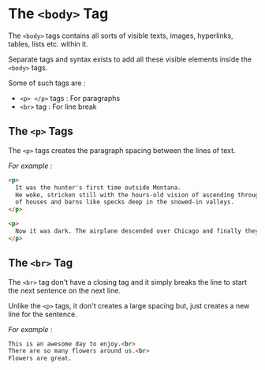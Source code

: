 # The `<body>` Tag

The `<body>` tags contains all sorts of visible texts, images, hyperlinks, tables, lists etc. within it.

Separate tags and syntax exists to add all these visible elements inside the `<body>` tags.

Some of such tags are :

- `<p> </p>` tags : For paragraphs
- `<br>` tag : For line break



## The `<p>` Tags

The `<p>` tags creates the paragraph spacing between the lines of text.

*For example :*

```HTML
<p>
  It was the hunter's first time outside Montana.
  He woke, stricken still with the hours-old vision of ascending through rose-lit cumulus,
  of houses and barns like specks deep in the snowed-in valleys.
</p>

<p>
  Now it was dark. The airplane descended over Chicago and finally they were down.
</p>
```

## The `<br>` Tag

The `<br>` tag don't have a closing tag and it simply breaks the line to start the next sentence on the next line.

Unlike the `<p>` tags, it don't creates a large spacing but, just creates a new line for the sentence.

*For example :*

```HTML
This is an awesome day to enjoy.<br>
There are so many flowers around us.<br>
Flowers are great.
```
